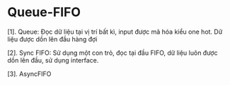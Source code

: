 # Queue-FIFO
[1]. Queue: Đọc dữ liệu tại vị trí bất kì, input được mã hóa kiểu one hot. Dữ liệu được dồn lên đầu hàng đợi

[2]. Sync FIFO: Sử dụng một con trỏ, đọc tại đầu FIFO, dữ liệu luôn được dồn lên đầu, sử dụng interface.

[3]. AsyncFIFO
